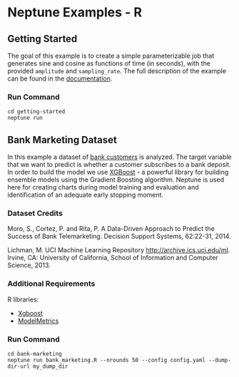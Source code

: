 # Neptune Examples - R

## Getting Started
The goal of this example is to create a simple parameterizable job
that generates sine and cosine as functions of time (in seconds),
with the provided `amplitude` and `sampling_rate`.
The full description of the example can be found in the
<a target="_blank" href="https://neptune.deepsense.io/versions/latest/getting-started.html">documentation</a>.

### Run Command

    cd getting-started
    neptune run

## Bank Marketing Dataset
In this example a dataset of
<a target="_blank" href="https://archive.ics.uci.edu/ml/datasets/Bank+Marketing">bank customers</a> is analyzed. The target variable that we want to predict is whether a customer subscribes to a bank deposit. In order to build the model we use <a target="_blank" href="https://xgboost.readthedocs.io/en/latest/Xgboost">XGBoost</a> - a powerful library for building ensemble models using the Gradient Boosting algorithm. Neptune is used here for creating charts during model training and evaluation and identification of an adequate early stopping moment.

### Dataset Credits

Moro, S., Cortez, P. and Rita, P. A Data-Driven Approach to Predict the Success of Bank Telemarketing. Decision Support Systems, 62:22-31, 2014.

Lichman, M. UCI Machine Learning Repository http://archive.ics.uci.edu/ml. Irvine, CA: University of California, School of Information and Computer Science, 2013.

### Additional Requirements

R libraries:

* <a target="_blank" href="https://cran.r-project.org/web/packages/xgboost/">Xgboost</a>
* <a target="_blank" href="https://cran.r-project.org/web/packages/ModelMetrics/">ModelMetrics</a>

### Run Command

    cd bank-marketing
    neptune run bank_marketing.R --nrounds 50 --config config.yaml --dump-dir-url my_dump_dir
